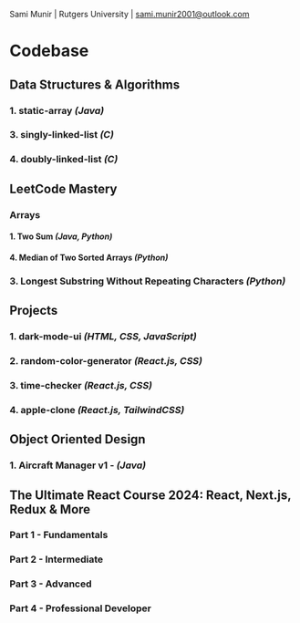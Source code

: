 Sami Munir | Rutgers University | sami.munir2001@outlook.com

# Codebase

## Data Structures & Algorithms

### 1. static-array _(Java)_

### 3. singly-linked-list _(C)_

### 4. doubly-linked-list _(C)_

## LeetCode Mastery

### Arrays

#### 1. Two Sum _(Java, Python)_

#### 4. Median of Two Sorted Arrays _(Python)_

### 3. Longest Substring Without Repeating Characters _(Python)_

## Projects

### 1. dark-mode-ui _(HTML, CSS, JavaScript)_

### 2. random-color-generator _(React.js, CSS)_

### 3. time-checker _(React.js, CSS)_

### 4. apple-clone _(React.js, TailwindCSS)_

## Object Oriented Design

### 1. Aircraft Manager v1 - _(Java)_

## The Ultimate React Course 2024: React, Next.js, Redux & More

### Part 1 - Fundamentals

### Part 2 - Intermediate

### Part 3 - Advanced

### Part 4 - Professional Developer
